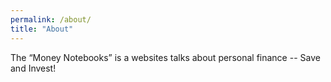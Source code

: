 ```yaml
---
permalink: /about/
title: "About"
---
```


The “Money Notebooks” is a websites talks about personal finance -- Save and Invest!